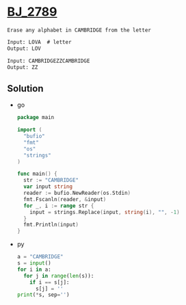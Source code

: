 # [BJ_2789](https://acmicpc.net/problem/2789)

```en
Erase any alphabet in CAMBRIDGE from the letter
```

```txt
Input: LOVA  # letter
Output: LOV

Input: CAMBRIDGEZZCAMBRIDGE
Output: ZZ
```

## Solution

* go

  ```go
  package main

  import (
    "bufio"
    "fmt"
    "os"
    "strings"
  )

  func main() {
    str := "CAMBRIDGE"
    var input string
    reader := bufio.NewReader(os.Stdin)
    fmt.Fscanln(reader, &input)
    for _, i := range str {
      input = strings.Replace(input, string(i), "", -1)
    }
    fmt.Println(input)
  }
  ```

* py

  ```py
  a = "CAMBRIDGE"
  s = input()
  for i in a:
    for j in range(len(s)):
      if i == s[j]:
        s[j] = ''
  print(*s, sep='')
  ```

